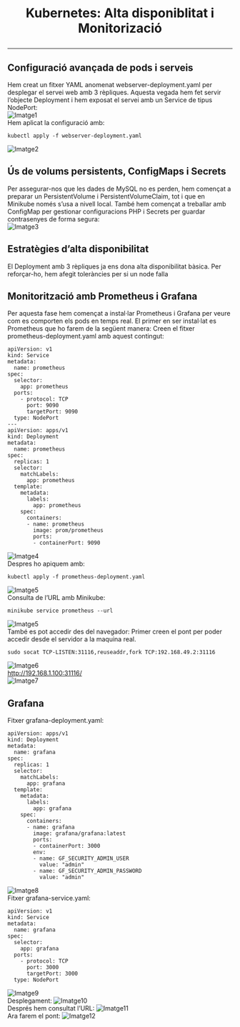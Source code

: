 # <p align="center"> Kubernetes: Alta disponiblitat i Monitorizació </p>
------------
## Configuració avançada de pods i serveis
Hem creat un fitxer YAML anomenat webserver-deployment.yaml per desplegar el servei web amb 3 rèpliques. Aquesta vegada hem fet servir l’objecte Deployment i hem exposat el servei amb un Service de tipus NodePort:
<br>
![Imatge1](Imatges/1.png)
<br>
Hem aplicat la configuració amb:
```
kubectl apply -f webserver-deployment.yaml
```
![Imatge2](Imatges/2.png)
<br>
## Ús de volums persistents, ConfigMaps i Secrets
Per assegurar-nos que les dades de MySQL no es perden, hem començat a preparar un PersistentVolume i PersistentVolumeClaim, tot i que en Minikube només s’usa a nivell local.
També hem començat a treballar amb ConfigMap per gestionar configuracions PHP i Secrets per guardar contrasenyes de forma segura:
<br>
![Imatge3](Imatges/3.png)
<br>
## Estratègies d’alta disponibilitat
El Deployment amb 3 rèpliques ja ens dona alta disponibilitat bàsica. Per reforçar-ho, hem afegit toleràncies per si un node falla
## Monitorització amb Prometheus i Grafana
Per aquesta fase hem començat a instal·lar Prometheus i Grafana per veure com es comporten els pods en temps real. El primer en ser instal·lat es Prometheus que ho farem de la següent manera:
Creen el fitxer prometheus-deployment.yaml amb aquest contingut:
```
apiVersion: v1
kind: Service
metadata:
  name: prometheus
spec:
  selector:
    app: prometheus
  ports:
    - protocol: TCP
      port: 9090
      targetPort: 9090
  type: NodePort
---
apiVersion: apps/v1
kind: Deployment
metadata:
  name: prometheus
spec:
  replicas: 1
  selector:
    matchLabels:
      app: prometheus
  template:
    metadata:
      labels:
        app: prometheus
    spec:
      containers:
      - name: prometheus
        image: prom/prometheus
        ports:
        - containerPort: 9090
```
![Imatge4](Imatges/4.png)
<br>
Despres ho apiquem amb:
```
kubectl apply -f prometheus-deployment.yaml
```
![Imatge5](Imatges/5.png)
<br>
Consulta de l’URL amb Minikube:
```
minikube service prometheus --url
```
![Imatge5](Imatges/5.png)
<br>
També es pot accedir des del navegador:
Primer creen el pont per poder accedir desde el servidor a la maquina real.
```
sudo socat TCP-LISTEN:31116,reuseaddr,fork TCP:192.168.49.2:31116
```
![Imatge6](Imatges/6.png)
<br>
http://192.168.1.100:31116/
<br>
![Imatge7](Imatges/7.png)
<br>
## Grafana
Fitxer grafana-deployment.yaml:
```
apiVersion: apps/v1
kind: Deployment
metadata:
  name: grafana
spec:
  replicas: 1
  selector:
    matchLabels:
      app: grafana
  template:
    metadata:
      labels:
        app: grafana
    spec:
      containers:
      - name: grafana
        image: grafana/grafana:latest
        ports:
        - containerPort: 3000
        env:
        - name: GF_SECURITY_ADMIN_USER
          value: "admin"
        - name: GF_SECURITY_ADMIN_PASSWORD
          value: "admin"
```
![Imatge8](Imatges/8.png)
<br>
Fitxer grafana-service.yaml:
```
apiVersion: v1
kind: Service
metadata:
  name: grafana
spec:
  selector:
    app: grafana
  ports:
    - protocol: TCP
      port: 3000
      targetPort: 3000
  type: NodePort
```
![Imatge9](Imatges/9.png)
<br>
Desplegament:
![Imatge10](Imatges/10.png)
<br>
Després hem consultat l’URL:
![Imatge11](Imatges/11.png)
<br>
Ara farem el pont:
![Imatge12](Imatges/12.png)
<br>







